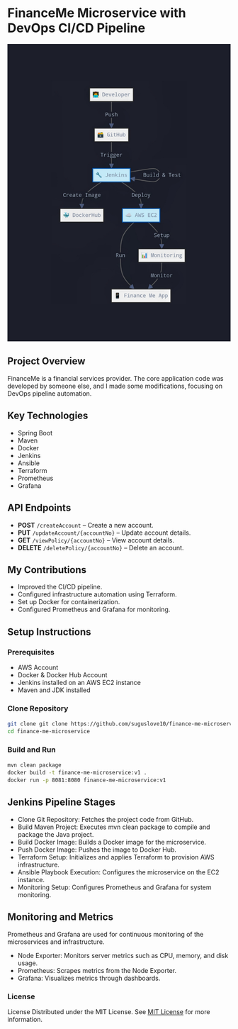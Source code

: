 # FinanceMe Microservice with DevOps CI/CD Pipeline

<p align="center">
  <img src="./devops(cicd).jpg" alt="DevOps CI/CD Pipeline" width="600"/>
</p>






## Project Overview
FinanceMe is a financial services provider. The core application code was developed by someone else, and I made some modifications, focusing on DevOps pipeline automation.

## Key Technologies
- Spring Boot
- Maven
- Docker
- Jenkins
- Ansible
- Terraform
- Prometheus
- Grafana

## API Endpoints
- **POST** `/createAccount` – Create a new account.
- **PUT** `/updateAccount/{accountNo}` – Update account details.
- **GET** `/viewPolicy/{accountNo}` – View account details.
- **DELETE** `/deletePolicy/{accountNo}` – Delete an account.

## My Contributions
- Improved the CI/CD pipeline.
- Configured infrastructure automation using Terraform.
- Set up Docker for containerization.
- Configured Prometheus and Grafana for monitoring.

## Setup Instructions

### Prerequisites
- AWS Account
- Docker & Docker Hub Account
- Jenkins installed on an AWS EC2 instance
- Maven and JDK installed

### Clone Repository
```sh
git clone git clone https://github.com/suguslove10/finance-me-microservice.git
cd finance-me-microservice 
```

### Build and Run
```sh
mvn clean package
docker build -t finance-me-microservice:v1 .
docker run -p 8081:8080 finance-me-microservice:v1
```
## Jenkins Pipeline Stages
- Clone Git Repository: Fetches the project code from GitHub.
- Build Maven Project: Executes mvn clean package to compile and package the Java project.
- Build Docker Image: Builds a Docker image for the microservice.
- Push Docker Image: Pushes the image to Docker Hub.
- Terraform Setup: Initializes and applies Terraform to provision AWS infrastructure.
- Ansible Playbook Execution: Configures the microservice on the EC2 instance.
- Monitoring Setup: Configures Prometheus and Grafana for system monitoring.

## Monitoring and Metrics
Prometheus and Grafana are used for continuous monitoring of the microservices and infrastructure.

- Node Exporter: Monitors server metrics such as CPU, memory, and disk usage.
- Prometheus: Scrapes metrics from the Node Exporter.
- Grafana: Visualizes metrics through dashboards.

### License
License Distributed under the MIT License. See [MIT License](https://opensource.org/licenses/MIT) for more information.





